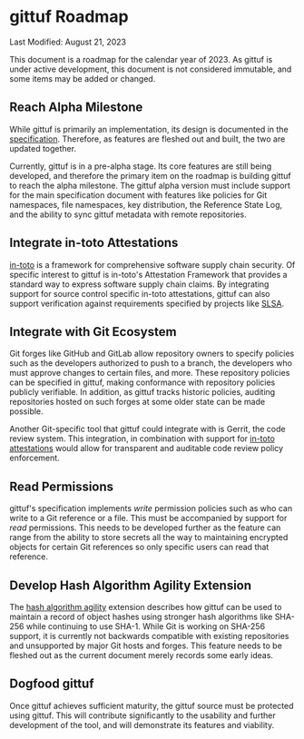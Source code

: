 # gittuf Roadmap

Last Modified: August 21, 2023

This document is a roadmap for the calendar year of 2023. As gittuf is under
active development, this document is not considered immutable, and some items
may be added or changed.

## Reach Alpha Milestone

While gittuf is primarily an implementation, its design is documented in the
[specification](/docs/specification.md). Therefore, as features are fleshed out
and built, the two are updated together.

Currently, gittuf is in a pre-alpha stage. Its core features are still being
developed, and therefore the primary item on the roadmap is building gittuf to
reach the alpha milestone. The gittuf alpha version must include support for the
main specification document with features like policies for Git namespaces, file
namespaces, key distribution, the Reference State Log, and the ability to sync
gittuf metadata with remote repositories.

## Integrate in-toto Attestations

[in-toto](https://in-toto.io/) is a framework for comprehensive software supply
chain security. Of specific interest to gittuf is in-toto's Attestation
Framework that provides a standard way to express software supply chain claims.
By integrating support for source control specific in-toto attestations, gittuf
can also support verification against requirements specified by projects like
[SLSA](https://slsa.dev/).

## Integrate with Git Ecosystem

Git forges like GitHub and GitLab allow repository owners to specify policies
such as the developers authorized to push to a branch, the developers who must
approve changes to certain files, and more. These repository policies can be
specified in gittuf, making conformance with repository policies publicly
verifiable. In addition, as gittuf tracks historic policies, auditing
repositories hosted on such forges at some older state can be made possible.

Another Git-specific tool that gittuf could integrate with is Gerrit, the code
review system. This integration, in combination with support for
[in-toto attestations](#integrate-in-toto-attestations) would allow for
transparent and auditable code review policy enforcement.

## Read Permissions

gittuf's specification implements _write_ permission policies such as who can
write to a Git reference or a file. This must be accompanied by support for
_read_ permissions. This needs to be developed further as the feature can range
from the ability to store secrets all the way to maintaining encrypted objects
for certain Git references so only specific users can read that reference.

## Develop Hash Algorithm Agility Extension

The
[hash algorithm agility](/docs/extensions/hash-algorithm-agility.md) extension
describes how gittuf can be used to maintain a record of object hashes using
stronger hash algorithms like SHA-256 while continuing to use SHA-1. While Git
is working on SHA-256 support, it is currently not backwards compatible with
existing repositories and unsupported by major Git hosts and forges. This
feature needs to be fleshed out as the current document merely records some
early ideas.

## Dogfood gittuf

Once gittuf achieves sufficient maturity, the gittuf source must be protected
using gittuf. This will contribute significantly to the usability and further
development of the tool, and will demonstrate its features and viability.
